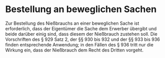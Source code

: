 # Bestellung an beweglichen Sachen

Zur Bestellung des Nießbrauchs an einer beweglichen Sache ist erforderlich, dass der Eigentümer die Sache dem Erwerber übergibt und beide darüber einig sind, dass diesem der Nießbrauch zustehen soll. Die Vorschriften des § 929 Satz 2, der §§ 930 bis 932 und der §§ 933 bis 936 finden entsprechende Anwendung; in den Fällen des § 936 tritt nur die Wirkung ein, dass der Nießbrauch dem Recht des Dritten vorgeht. 

